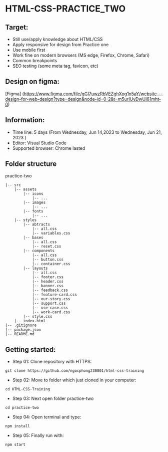 # HTML-CSS-PRACTICE_TWO #

## Target: ##
- Still use/apply knowledge about HTML/CSS
- Apply responsive for design from Practice one
- Use mobile first
- Work fine on modern browsers (MS edge, Firefox, Chrome, Safari)
- Common breakpoints
- SEO testing (some meta tag, favicon, etc)
## Design on figma: ##
[Figma] (https://www.figma.com/file/gGI7uwzRbVEZghXog1n5aY/website---design-for-web-design?type=design&node-id=0-2&t=m5urIUyDwUI61mht-0)
## Information: ##
- Time line: 5 days (From Wednesday, Jun 14,2023 to Wednesday, Jun 21, 2023 )
- Editor: Visual Studio Code
- Supported browser: Chrome lasted
## Folder structure ##
practice-two
~~~
|-- src
    |-- assets
        |-- icons
            |-- ...
        |-- images
            |-- ...
        |-- fonts
            |-- ...
    |-- styles
        |-- abtracts
            |-- all.css
            |-- variables.css
        |-- bases
            |-- all.css
            |-- reset.css
        |-- components
            |-- all.css
            |-- button.css
            |-- container.css
        |-- layouts
            |-- all.css
            |-- footer.css
            |-- header.css
            |-- banner.css
            |-- feedback.css
            |-- feature-card.css
            |-- our-story.css
            |-- support.css
            |-- use-case.css
            |-- work-card.css
        |-- style.css
    |-- index.html
|-- .gitignore
|-- package.json
|-- README.md
~~~

## Getting started:
- Step 01: Clone repository with HTTPS:
~~~
git clone https://github.com/ngocphong230801/html-css-training
~~~
- Step 02: Move to folder which just cloned in your computer:
~~~
cd HTML-CSS-Training
~~~
- Step 03: Next open folder practice-two
~~~
cd practice-two
~~~
- Step 04: Open terminal and type:
~~~
npm install
~~~
- Step 05: Finally run with:
~~~
npm start
~~~